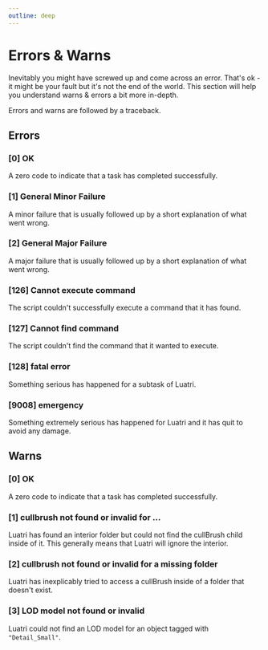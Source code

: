 ```yaml
---
outline: deep
---
```


# Errors & Warns

Inevitably you might have screwed up and come across an error. That's ok - it might be your fault but it's not the end of the world. This section will help you understand warns & errors a bit more in-depth.

Errors and warns are followed by a traceback.

## Errors

### [0] OK

A zero code to indicate that a task has completed successfully.

### [1] General Minor Failure

A minor failure that is usually followed up by a short explanation of what went wrong.

### [2] General Major Failure

A major failure that is usually followed up by a short explanation of what went wrong.

### [126] Cannot execute command

The script couldn't successfully execute a command that it has found.

### [127] Cannot find command

The script couldn't find the command that it wanted to execute.

### [128] fatal error

Something serious has happened for a subtask of Luatri.

### [9008] emergency

Something extremely serious has happened for Luatri and it has quit to avoid any damage.


## Warns

### [0] OK

A zero code to indicate that a task has completed successfully.

### [1] cullbrush not found or invalid for ...

Luatri has found an interior folder but could not find the cullBrush child inside of it. This generally means that Luatri will ignore the interior.

### [2] cullbrush not found or invalid for a missing folder

Luatri has inexplicably tried to access a cullBrush inside of a folder that doesn't exist.

### [3] LOD model not found or invalid

Luatri could not find an LOD model for an object tagged with `"Detail_Small"`.


